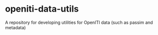 # openiti-data-utils
A repository for developing utilities for OpenITI data (such as passim and metadata)
